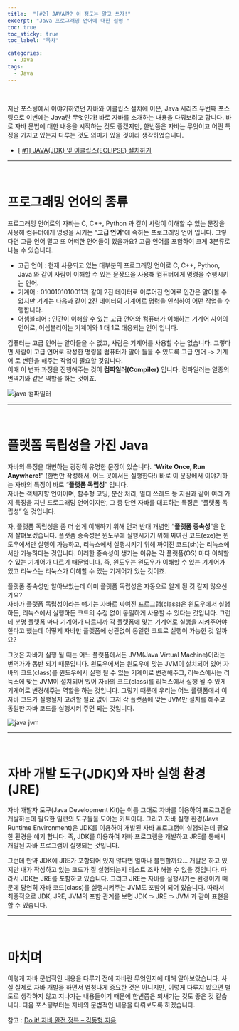 ```yaml
---
title:  "[#2] JAVA란? 이 정도는 알고 쓰자!"
excerpt: "Java 프로그래밍 언어에 대한 설명 "
toc: true
toc_sticky: true
toc_label: "목차"

categories:
  - Java
tags:
  - Java
---
```


<p>&nbsp;</p>


지난 포스팅에서 이야기하였던 자바와 이클립스 설치에 이은, Java 시리즈 두번째 포스팅으로 이번에는 Java란 무엇인가! 바로 자바를 소개하는 내용을 다뤄보려고 합니다. 바로 자바 문법에 대한 내용을 시작하는 것도 좋겠지만, 한번쯤은 자바는 무엇이고 어떤 특징을 가지고 있는지 다루는 것도 의미가 있을 것이라 생각하였습니다.  

- [ [#1\] JAVA(JDK) 및 이클립스(ECLIPSE) 설치하기](https://mr-devlife.com/java-jdk-eclipse-install/)  

-----

<p>&nbsp;</p>

# 프로그래밍 언어의 종류

프로그래밍 언어로의 자바는 C, C++, Python 과 같이 사람이 이해할 수 있는 문장을 사용해 컴퓨터에게 명령을 시키는 “**고급 언어**“에 속하는 프로그래밍 언어 입니다. 그렇다면 고급 언어 말고 또 어떠한 언어들이 있을까요? 고급 언어를 포함하여 크게 3분류로 나눌 수 있습니다.  

-  고급 언어 : 현재 사용되고 있는 대부분의 프로그래밍 언어로 C, C++, Python, Java 와 같이 사람이 이해할 수 있는 문장으을 사용해 컴퓨터에게 명령을 수행시키는 언어.
- 기계어 : 0100101010011과 같이 2진 데이터로 이루어진 언어로 인간은 알아볼 수 없지만 기계는 다음과 같이 2진 데이터의 기계어로 명령을 인식하여 어떤 작업을 수행합니다.
- 어셈블리어 : 인간이 이해할 수 있는 고급 언어와 컴퓨터가 이해하는 기계어 사이의 언어로, 어셈블리어는 기계어와 1 대 1로 대응되는 언어 입니다. 

컴퓨터는 고급 언어는 알아들을 수 없고, 사람은 기계어를 사용할 수는 없습니다. 그렇다면 사람이 고급 언어로 작성한 명령을 컴퓨터가 알아 들을 수 있도록 고급 언어 -> 기계어 로 변환을 해주는 작업이 필요할 것입니다.  
이때 이 변화 과정을 진행해주는 것이 **컴파일러(Compiler)** 입니다. 컴파일러는 일종의 번역기와 같은 역할을 하는 것이죠.  

![java 컴파일러](https://drive.google.com/uc?export=view&id=1PYhNjJ5GdkmtsBg6kFuuoGM8Exwlp-Px)

-----

<p>&nbsp;</p>

# 플랫폼 독립성을 가진 Java

자바의 특징을 대변하는 굉장히 유명한 문장이 있습니다. “**Write Once, Run Anywhere!**” (한번만 작성해서, 어느 곳에서든 실행한다!) 바로 이 문장에서 이야기하는 자바의 특징이 바로 “**플랫폼 독립성**” 입니다.  
자바는 객체지향 언어이며, 함수형 코딩, 분산 처리, 멀티 쓰레드 등 지원과 같이 여러 가지 특징을 지닌 프로그래밍 언어이지만, 그 중 단연 자바를 대표하는 특징은 “플랫폼 독립성” 일 것입니다.   

자, 플랫폼 독립성을 좀 더 쉽게 이해하기 위해 먼저 반대 개념인 “**플랫폼 종속성**“을 먼저 살펴보겠습니다. 플랫폼 종속성은 윈도우에 실행시키기 위해 짜여진 코드(exe)는 윈도우에서만 실행이 가능하고, 리눅스에서 실행시키기 위해 짜여진 코드(sh)는 리눅스에서만 가능하다는 것입니다. 이러한 종속성이 생기는 이유는 각 플랫폼(OS) 마다 이해할 수 있는 기계어가 다르기 때문입니다. 즉, 윈도우는 윈도우가 이해할 수 있는 기계어가 있고 리눅스는 리눅스가 이해할 수 있는 기계어가 있는 것이죠.  


플랫폼 종속성만 알아보았는데 이미 플랫폼 독립성은 자동으로 알게 된 것 같지 않으신가요?  
자바가 플랫폼 독립성이라는 얘기는 자바로 짜여진 프로그램(class)은 윈도우에서 실행하든, 리눅스에서 실행하든 코드의 수정 없이 동일하게 사용할 수 있다는 것입니다. 그런데 분명 플랫폼 마다 기계어가 다르니까 각 플랫폼에 맞는 기계어로 실행을 시켜주어야 한다고 했는데 어떻게 자바만 플랫폼에 상관없이 동일한 코드로 실행이 가능한 것 일까요?  

그것은 자바가 실행 될 때는 어느 플랫폼에서든 JVM(Java Virtual Machine)이라는 번역가가 동반 되기 때문입니다. 윈도우에서는 윈도우에 맞는 JVM이 설치되어 있어 자바의 코드(class)를 윈도우에서 실행 될 수 있는 기계어로 변경해주고, 리눅스에서는 리눅스에 맞는 JVM이 설치되어 있어 자바의 코드(class)를 리눅스에서 실행 될 수 있게 기계어로 변경해주는 역할을 하는 것입니다. 그렇기 때문에 우리는 어느 플랫폼에서 이 자바 코드가 실행될지 고려할 필요 없이 그저 각 플랫폼에 맞는 JVM만 설치를 해주고 동일한 자바 코드를 실행시켜 주면 되는 것입니다.  

 

![java jvm](https://drive.google.com/uc?export=view&id=1UFTlUjlO1LxYKsyQmRJ9oQsOjwfNs_cK)

-----

<p>&nbsp;</p>

# 자바 개발 도구(JDK)와 자바 실행 환경(JRE)

자바 개발자 도구(Java Development Kit)는 이름 그대로 자바를 이용하여 프로그램을 개발하는데 필요한 일련의 도구들을 모아논 키트이다. 그리고 자바 실행 환경(Java Runtime Environment)은 JDK를 이용하여 개발된 자바 프로그램이 실행되는데 필요한 환경을 얘기 합니다. 즉, JDK를 이용하여 자바 프로그램을 개발하고 JRE를 통해서 개발된 자바 프로그램이 실행되는 것입니다.   

그런데 만약 JDK에 JRE가 포함되어 있지 않다면 얼마나 불편할까요… 개발은 하고 있지만 내가 작성하고 있는 코드가 잘 실행되는지 테스트 조차 해볼 수 없을 것입니다. 따라서 JDK는 JRE를 포함하고 있습니다. 그리고 JRE는 자바를 실행시키는 환경이기 때문에 당연히 자바 코드(class)를 실행시켜주는 JVM도 포함이 되어 있습니다. 따라서 최종적으로 JDK, JRE, JVM의 포함 관계를 보면 JDK ⊃ JRE ⊃ JVM 과 같이 표현을 할 수 있습니다.  

-----

<p>&nbsp;</p>

# 마치며

이렇게 자바 문법적인 내용을 다루기 전에 자바란 무엇인지에 대해 알아보았습니다. 사실 실제로 자바 개발을 하면서 엄청나게 중요한 것은 아니지만, 이렇게 다루지 않으면 별도로 생각하지 않고 지나가는 내용들이기 때문에 한번쯤은 되새기는 것도 좋은 것 같습니다. 다음 포스팅부터는 자바의 문법적인 내용을 다뤄보도록 하겠습니다.  


참고 : [Do it! 자바 완전 정복 – 김동형 지음](http://www.kyobobook.co.kr/product/detailViewKor.laf?ejkGb=KOR&mallGb=KOR&barcode=9791163032816&orderClick=LEa&Kc=)